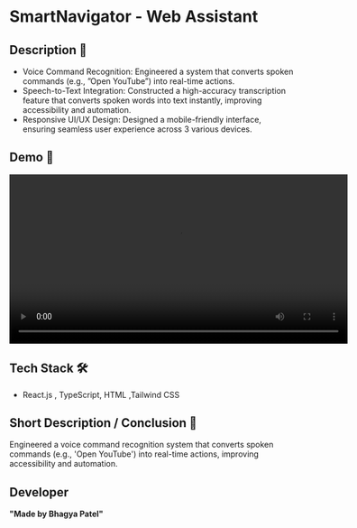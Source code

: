 # SmartNavigator - Web Assistant 

## Description 📌
- Voice Command Recognition: Engineered a system that converts spoken commands (e.g., ”Open YouTube”) into real-time actions.
- Speech-to-Text Integration: Constructed a high-accuracy transcription feature that converts spoken words into text instantly,
improving accessibility and automation.
- Responsive UI/UX Design: Designed a mobile-friendly interface, ensuring seamless user experience across 3 various devices.

## Demo 🎥  
<video src="https://raw.githubusercontent.com/Bhagya2005/Smartnavigator/main/demo.mp4" controls autoplay loop width="600"></video>

## Tech Stack 🛠️
- React.js , TypeScript, HTML ,Tailwind CSS

## Short Description / Conclusion 📌
Engineered a voice command recognition system that converts spoken commands (e.g., 'Open YouTube') into real-time actions, improving accessibility and automation.

## Developer
**"Made by Bhagya Patel"**
